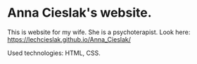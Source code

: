 # Anna Cieslak's website.
This is website for my wife. She is a psychoterapist.
Look here: https://lechcieslak.github.io/Anna_Cieslak/

Used technologies: HTML, CSS.
